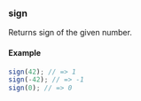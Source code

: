 ### sign

Returns sign of the given number.

#### Example

```js
sign(42); // => 1
sign(-42); // => -1
sign(0); // => 0
```